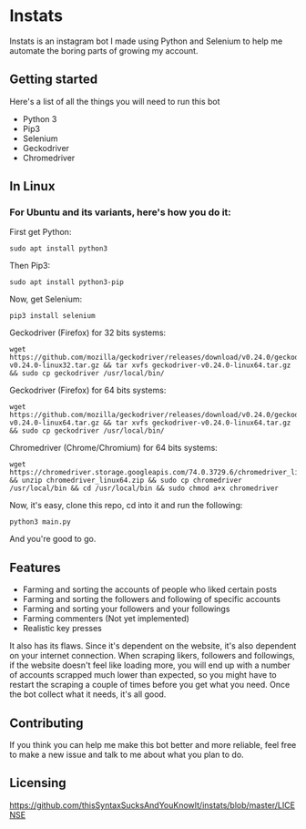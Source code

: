 # Instats
Instats is an instagram bot I made using Python and Selenium to help me automate the boring parts of growing my account.

## Getting started

Here's a list of all the things you will need to run this bot

* Python 3
* Pip3
* Selenium
* Geckodriver
* Chromedriver


## In Linux
###  For Ubuntu and its variants, here's how you do it:
First get Python:
```
sudo apt install python3
```
Then Pip3:
```
sudo apt install python3-pip
```
Now, get Selenium:
```
pip3 install selenium
```

Geckodriver (Firefox) for 32 bits systems:
```
wget https://github.com/mozilla/geckodriver/releases/download/v0.24.0/geckodriver-v0.24.0-linux32.tar.gz && tar xvfs geckodriver-v0.24.0-linux64.tar.gz && sudo cp geckodriver /usr/local/bin/
```
Geckodriver (Firefox) for 64 bits systems:
```
wget https://github.com/mozilla/geckodriver/releases/download/v0.24.0/geckodriver-v0.24.0-linux64.tar.gz && tar xvfs geckodriver-v0.24.0-linux64.tar.gz && sudo cp geckodriver /usr/local/bin/
```

Chromedriver (Chrome/Chromium) for 64 bits systems:
```
wget https://chromedriver.storage.googleapis.com/74.0.3729.6/chromedriver_linux64.zip && unzip chromedriver_linux64.zip && sudo cp chromedriver /usr/local/bin && cd /usr/local/bin && sudo chmod a+x chromedriver
```

Now, it's easy, clone this repo, cd into it and run the following:
```
python3 main.py
```
And you're good to go.


## Features

* Farming and sorting the accounts of people who liked certain posts
* Farming and sorting the followers and following of specific accounts
* Farming and sorting your followers and your followings
* Farming commenters (Not yet implemented)
* Realistic key presses

It also has its flaws. Since it's dependent on the website, it's also dependent on your internet connection. When scraping likers, followers and followings, if the website doesn't feel like loading more, you will end up with a number of accounts scrapped much lower than expected, so you might have to restart the scraping a couple of times before you get what you need. Once the bot collect what it needs, it's all good.

## Contributing
If you think you can help me make this bot better and more reliable, feel free to make a new issue and talk to me about what you plan to do.

## Licensing
https://github.com/thisSyntaxSucksAndYouKnowIt/instats/blob/master/LICENSE
